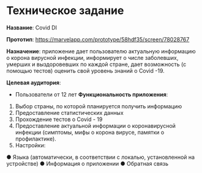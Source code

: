 # Техническое задание

**Название**: Covid DI

**Прототип**: https://marvelapp.com/prototype/58hdf35/screen/78028767

**Назначение**: приложение дает пользователю актуальную информацию о корона вирусной инфекции, информирует о числе заболевших, умерших и выздоровевших по каждой стране, дает возможность (с помощью тестов) оценить свой уровень знаний о Covid -19.   

**Целевая аудитория**:
-	Пользователи от 12 лет
**Функциональность приложения**:
1.	Выбор страны, по которой планируется получить информацию
2.	Предоставление статистических данных
3.	Прохождение тестов о Covid - 19
4.	Предоставление актуальной информации о коронавирусной инфекции (симптомы, мифы о корона вирусе, памятки о профилактике).
5.	Настройки:

  ●	Языка (автоматически, в соответствии с локалью, установленной на устройстве)
  ●	Информация о приложении
  ●	Обратная связь
